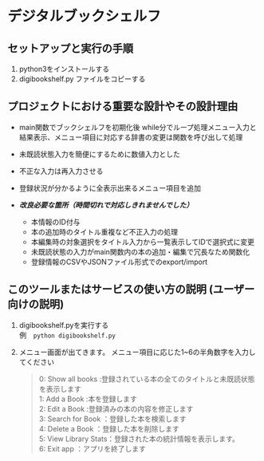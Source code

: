 # デジタルブックシェルフ

## セットアップと実行の手順
1. python3をインストールする
2. digibookshelf.py ファイルをコピーする

    
## プロジェクトにおける重要な設計やその設計理由
- main関数でブックシェルフを初期化後 while分でループ処理メニュー入力と結果表示、メニュー項目に対応する辞書の変更は関数を呼び出して処理  
- 未既読状態入力を簡便にするために数値入力とした  
- 不正な入力は再入力させる
- 登録状況が分かるように全表示出来るメニュー項目を追加

- ***改良必要な箇所（時間切れで対応しきれませんでした）***
    - 本情報のID付与
    - 本の追加時のタイトル重複など不正入力の処理
    - 本編集時の対象選択をタイトル入力から一覧表示してIDで選択式に変更
    - 未既読状態の入力がmain関数内の本の追加・編集で冗長なため関数化
    - 登録情報のCSVやJSONファイル形式でのexport/import
    

## このツールまたはサービスの使い方の説明 (ユーザー向けの説明)
1. digibookshelf.pyを実行する  
 例　`python digibookshelf.py`

2. メニュー画面が出てきます。 メニュー項目に応じた1~6の半角数字を入力してください
    >0: Show all books  :登録されている本の全てのタイトルと未既読状態を表示します  
    >1: Add a Book      :本を登録します  
    >2: Edit a Book     :登録済みの本の内容を修正します  
    >3: Search for Book  ：登録した本を検索します  
    >4: Delete a Book   ：登録した本を削除します  
    >5: View Library Stats：登録された本の統計情報を表示します。  
    >6: Exit app        ：アプリを終了します  